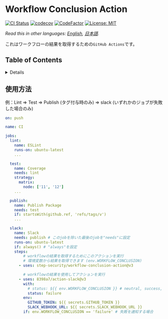 # Workflow Conclusion Action

[![CI Status](https://github.com/step-security/workflow-conclusion-action/workflows/CI/badge.svg)](https://github.com/step-security/workflow-conclusion-action/actions)
[![codecov](https://codecov.io/gh/step-security/workflow-conclusion-action/branch/main/graph/badge.svg)](https://codecov.io/gh/step-security/workflow-conclusion-action)
[![CodeFactor](https://www.codefactor.io/repository/github/step-security/workflow-conclusion-action/badge)](https://www.codefactor.io/repository/github/step-security/workflow-conclusion-action)
[![License: MIT](https://img.shields.io/badge/License-MIT-blue.svg)](https://github.com/step-security/workflow-conclusion-action/blob/main/LICENSE)

*Read this in other languages: [English](README.md), [日本語](README.ja.md).*

これはワークフローの結果を取得するための`GitHub Actions`です。

## Table of Contents

<!-- START doctoc generated TOC please keep comment here to allow auto update -->
<!-- DON'T EDIT THIS SECTION, INSTEAD RE-RUN doctoc TO UPDATE -->
<details>
<summary>Details</summary>

- [使用方法](#%E4%BD%BF%E7%94%A8%E6%96%B9%E6%B3%95)
  - [Success](#success)
  - [Failure](#failure)
- [Author](#author)


</details>
<!-- END doctoc generated TOC please keep comment here to allow auto update -->

## 使用方法
例：Lint => Test => Publish (タグ付与時のみ) => slack (いずれかのジョブが失敗した場合のみ)
```yaml
on: push

name: CI

jobs:
  lint:
    name: ESLint
    runs-on: ubuntu-latest
    ...

  test:
    name: Coverage
    needs: lint
    strategy:
      matrix:
        node: ['11', '12']
    ...

  publish:
    name: Publish Package
    needs: test
    if: startsWith(github.ref, 'refs/tags/v')
    ...

  slack:
    name: Slack
    needs: publish # このjobを除いた最後のjobを"needs"に設定
    runs-on: ubuntu-latest
    if: always() # "always"を設定
    steps:
        # workflowの結果を取得するためにこのアクションを実行
        # 環境変数から結果を取得できます (env.WORKFLOW_CONCLUSION)
      - uses: step-security/workflow-conclusion-action@v3

        # workflowの結果を使用してアクションを実行
      - uses: 8398a7/action-slack@v3
        with:
          # status: ${{ env.WORKFLOW_CONCLUSION }} # neutral, success, skipped, cancelled, timed_out, action_required, failure
          status: failure
        env:
          GITHUB_TOKEN: ${{ secrets.GITHUB_TOKEN }}
          SLACK_WEBHOOK_URL: ${{ secrets.SLACK_WEBHOOK_URL }}
        if: env.WORKFLOW_CONCLUSION == 'failure' # 失敗を通知する場合
```